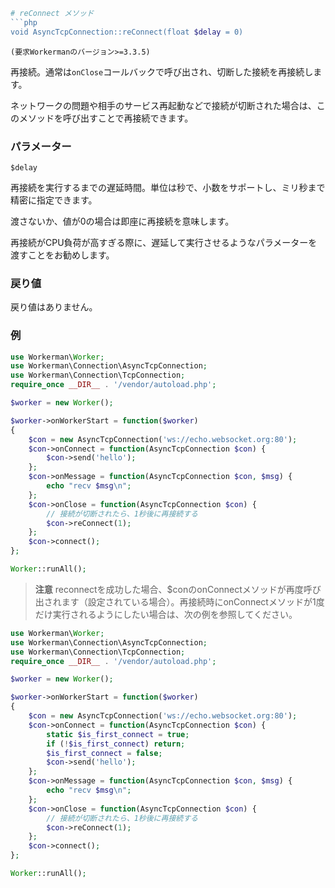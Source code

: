 ```php
# reConnect メソッド
```php
void AsyncTcpConnection::reConnect(float $delay = 0)
```

``` (要求Workermanのバージョン>=3.3.5) ```

再接続。通常は```onClose```コールバックで呼び出され、切断した接続を再接続します。

ネットワークの問題や相手のサービス再起動などで接続が切断された場合は、このメソッドを呼び出すことで再接続できます。


### パラメーター
 ``` $delay ```

再接続を実行するまでの遅延時間。単位は秒で、小数をサポートし、ミリ秒まで精密に指定できます。

渡さないか、値が0の場合は即座に再接続を意味します。

再接続がCPU負荷が高すぎる際に、遅延して実行させるようなパラメーターを渡すことをお勧めします。


### 戻り値
戻り値はありません。

### 例

```php
use Workerman\Worker;
use Workerman\Connection\AsyncTcpConnection;
use Workerman\Connection\TcpConnection;
require_once __DIR__ . '/vendor/autoload.php';

$worker = new Worker();

$worker->onWorkerStart = function($worker)
{
    $con = new AsyncTcpConnection('ws://echo.websocket.org:80');
    $con->onConnect = function(AsyncTcpConnection $con) {
        $con->send('hello');
    };
    $con->onMessage = function(AsyncTcpConnection $con, $msg) {
        echo "recv $msg\n";
    };
    $con->onClose = function(AsyncTcpConnection $con) {
        // 接続が切断されたら、1秒後に再接続する
        $con->reConnect(1);
    };
    $con->connect();
};

Worker::runAll();
```

> **注意**
> reconnectを成功した場合、$conのonConnectメソッドが再度呼び出されます（設定されている場合）。再接続時にonConnectメソッドが1度だけ実行されるようにしたい場合は、次の例を参照してください。

```php
use Workerman\Worker;
use Workerman\Connection\AsyncTcpConnection;
use Workerman\Connection\TcpConnection;
require_once __DIR__ . '/vendor/autoload.php';

$worker = new Worker();

$worker->onWorkerStart = function($worker)
{
    $con = new AsyncTcpConnection('ws://echo.websocket.org:80');
    $con->onConnect = function(AsyncTcpConnection $con) {
        static $is_first_connect = true;
        if (!$is_first_connect) return;
        $is_first_connect = false;
        $con->send('hello');
    };
    $con->onMessage = function(AsyncTcpConnection $con, $msg) {
        echo "recv $msg\n";
    };
    $con->onClose = function(AsyncTcpConnection $con) {
        // 接続が切断されたら、1秒後に再接続する
        $con->reConnect(1);
    };
    $con->connect();
};

Worker::runAll();
```

